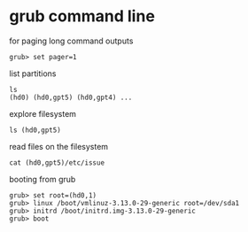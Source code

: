 # grub command line

for paging long command outputs
``` 
grub> set pager=1
```

list partitions
``` 
ls 
(hd0) (hd0,gpt5) (hd0,gpt4) ...
```

explore filesystem
```
ls (hd0,gpt5)
```

read files on the filesystem
```
cat (hd0,gpt5)/etc/issue
```

booting from grub
```
grub> set root=(hd0,1)
grub> linux /boot/vmlinuz-3.13.0-29-generic root=/dev/sda1
grub> initrd /boot/initrd.img-3.13.0-29-generic
grub> boot
```